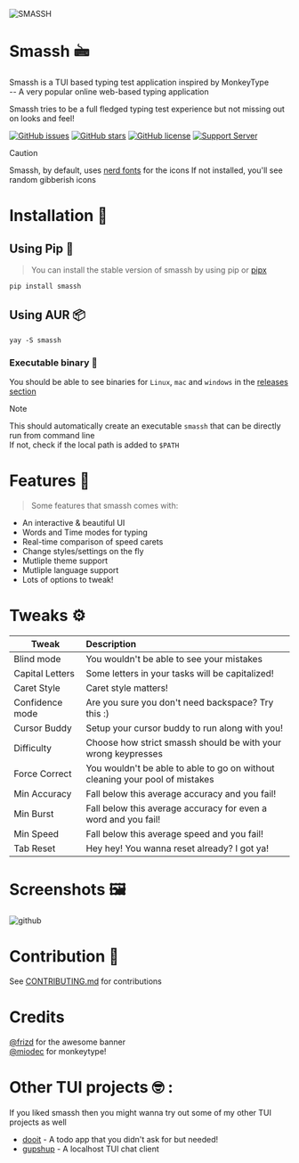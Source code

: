 ![SMASSH](imgs/smassh_banner.png)

# Smassh 🖮

Smassh is a TUI based typing test application inspired by MonkeyType \
-- A very popular online web-based typing application

Smassh tries to be a full fledged typing test experience but not missing
out on looks and feel!

[![GitHub issues](https://img.shields.io/github/issues/kraanzu/smassh?color=red&style=for-the-badge)](https://github.com/kraanzu/smassh/issues)
[![GitHub stars](https://img.shields.io/github/stars/kraanzu/smassh?color=green&style=for-the-badge)](https://github.com/kraanzu/smassh/stargazers)
[![GitHub license](https://img.shields.io/github/license/kraanzu/smassh?color=yellow&style=for-the-badge)](https://github.com/kraanzu/smassh/blob/main/LICENSE)
[![Support Server](https://img.shields.io/discord/989186205025464390.svg?label=Discord&logo=Discord&colorB=7289da&style=for-the-badge)](https://discord.gg/WA2ER9MBWa)

> [!CAUTION]
> Smassh, by default, uses [nerd fonts](https://www.nerdfonts.com/) for the icons
> If not installed, you'll see random gibberish icons

# Installation 🔨

## Using Pip 🐍

> You can install the stable version of smassh by using pip or [pipx](https://github.com/pypa/pipx)

```bash
pip install smassh
```

## Using AUR 📦

```
yay -S smassh
```

### Executable binary 🔌

You should be able to see binaries for `Linux`, `mac` and `windows` in the [releases section](https://github.com/kraanzu/smassh/releases)

> [!NOTE]
> This should automatically create an executable `smassh` that can be directly run from command line \
> If not, check if the local path is added to `$PATH`

# Features 🌟

> Some features that smassh comes with:

- An interactive & beautiful UI
- Words and Time modes for typing
- Real-time comparison of speed carets
- Change styles/settings on the fly
- Mutliple theme support
- Mutliple language support
- Lots of options to tweak!

# Tweaks ⚙️

| Tweak           | Description                                                                  |
| --------------- | :--------------------------------------------------------------------------- |
| Blind mode      | You wouldn't be able to see your mistakes                                    |
| Capital Letters | Some letters in your tasks will be capitalized!                              |
| Caret Style     | Caret style matters!                                                         |
| Confidence mode | Are you sure you don't need backspace? Try this :)                           |
| Cursor Buddy    | Setup your cursor buddy to run along with you!                               |
| Difficulty      | Choose how strict smassh should be with your wrong keypresses                |
| Force Correct   | You wouldn't be able to able to go on without cleaning your pool of mistakes |
| Min Accuracy    | Fall below this average accuracy and you fail!                               |
| Min Burst       | Fall below this average accuracy for even a word and you fail!               |
| Min Speed       | Fall below this average speed and you fail!                                  |
| Tab Reset       | Hey hey! You wanna reset already? I got ya!                                  |

# Screenshots 🖼️

![github](imgs/preview.png)

# Contribution 🤝

See [CONTRIBUTING.md](CONTRIBUTING.md) for contributions

# Credits 
[@frizd](https://github.com/frizd) for the awesome banner \
[@miodec](https://github.com/Miodec) for monkeytype!

# Other TUI projects 🤓 :

If you liked smassh then you might wanna try out some of my other TUI projects as well

- [dooit](https://github.com/kraanzu/dooit) - A todo app that you didn't ask for but needed!
- [gupshup](https://github.com/kraanzu/gupshup) - A localhost TUI chat client
